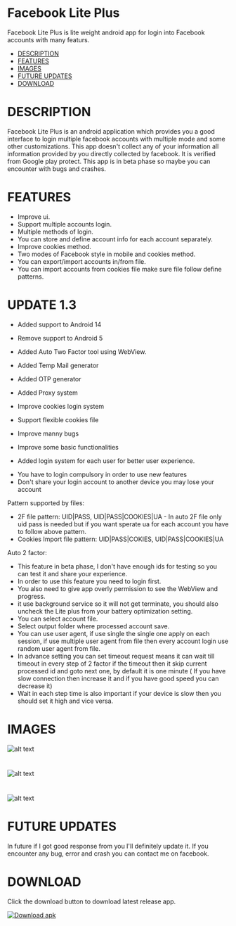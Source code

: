 # Facebook Lite Plus
Facebook Lite Plus is lite weight android app for login into Facebook accounts with many featurs.

- [DESCRIPTION](#description)
- [FEATURES](#features)
- [IMAGES](#images)
- [FUTURE UPDATES](#future-updates)
- [DOWNLOAD](#download)
#
# DESCRIPTION 
Facebook Lite Plus is an android application which provides you a good interface to login multiple facebook accounts with multiple mode and some other customizations.
This app doesn't collect any of your information all information provided by you directly collected by facebook. It is verified from Google play protect.
This app is in beta phase so maybe you can encounter with bugs and crashes.
#
# FEATURES
- Improve ui.
- Support multiple accounts login.
- Multiple methods of login.
- You can store and define account info for each account separately.
- Improve cookies method.
- Two modes of Facebook style in mobile and cookies method.
- You can export/import accounts in/from file.
- You can import accounts from cookies file make sure file follow define patterns.
#
# UPDATE 1.3
* Added support to Android 14
* Remove support to Android 5

* Added Auto Two Factor tool using WebView.
* Added Temp Mail generator 
* Added OTP generator
* Added Proxy system
* Improve cookies login system
* Support flexible cookies file
* Improve manny bugs
* Improve some basic functionalities

* Added login system for each user for better user experience.
- You have to login compulsory in order to use new features
- Don't share your login account to another device you may lose your account 

Pattern supported by files:
- 2F file pattern: UID|PASS, UID|PASS|COOKIES|UA - In auto 2F file only uid pass is needed but if you want sperate ua for each account you have to follow above pattern.
- Cookies Import file pattern: UID|PASS|COKIES, UID|PASS|COOKIES|UA

Auto 2 factor:
- This feature in beta phase, I don't have enough ids for testing so you can test it and share your experience.
- In order to use this feature you need to login first.
- You also need to give app overly permission to see the WebView and progress.
- it use background service so it will not get terminate, you should also uncheck the Lite plus from your battery optimization setting.
- You can select account file.
- Select output folder where processed account save.
- You can use user agent, if use single the single one apply on each session, if use multiple user agent from file then every account login use random user agent from file.
- In advance setting you can set timeout request means it can wait till timeout in every step of 2 factor if the timeout then it skip current processed id and goto next one, by default it is one minute ( If you have slow connection then increase it and if you have good speed you can decrease it)
- Wait in each step time is also important if your device is slow then you should set it high and vice versa.
# IMAGES
![alt text](https://github.com/zaidrao/Facebook-Lite-Plus/blob/main/Images/pic1.jpg)
#
![alt text](https://github.com/zaidrao/Facebook-Lite-Plus/blob/main/Images/pic2.jpg)
#
![alt text](https://github.com/zaidrao/Facebook-Lite-Plus/blob/main/Images/pic3.jpg)
#
#
# FUTURE UPDATES
In future if I got good response from you I'll definitely update it.
If you encounter any bug, error and crash you can contact me on facebook.
#
# DOWNLOAD
Click the download button to download latest release app.

<!-- BEGIN LATEST DOWNLOAD BUTTON -->
[![Download apk](https://custom-icon-badges.herokuapp.com/badge/-Download-blue?style=for-the-badge&logo=download&logoColor=white "Download apk")](https://github.com/zaidrao/Facebook-Lite-Plus/releases/download/15/Lite+.1.5.apk)
<!-- END LATEST DOWNLOAD BUTTON -->
